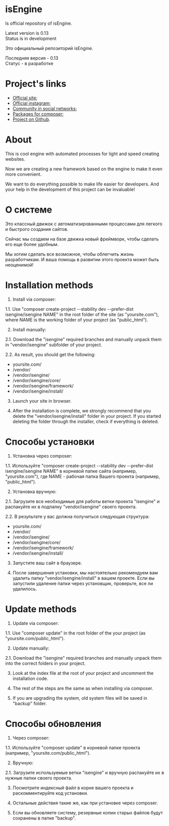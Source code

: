 # isEngine

Is official repository of isEngine.

Latest version is 0.13<br>
Status is in development

Это официальный репозиторий isEngine.

Последняя версия - 0.13<br>
Статус - в разработке

# Project's links

* [Official site](https://isengine.org);
* [Official instagram](https://instagram.com/is.engine);
* [Сommunity in social networks](https://facebook.com/groups/isengine);
* [Packages for composer](https://packagist.org/packages/isengine/);
* [Project on Github](https://github.com/isengine).

# About

This is cool engine with automated processes for light and speed creating websites.

Now we are creating a new framework based on the engine to make it even more convenient.

We want to do everything possible to make life easier for developers. And your help in the development of this project can be invaluable!

# О системе

Это классный движок с автоматизированными процессами для легкого и быстрого создания сайтов.

Сейчас мы создаем на базе движка новый фреймворк, чтобы сделать его еще более удобным.

Мы хотим сделать все возможное, чтобы облегчить жизнь разработчикам. И ваша помощь в развитии этого проекта может быть неоценимой!

# Installation methods

1. Install via composer:

1.1. Use "composer create-project --stability dev --prefer-dist isengine/isengine NAME" in the root folder of the site (as "yoursite.com"), where NAME is the working folder of your project (as "public_html").

2. Install manually:

2.1. Download the "isengine" required branches and manually unpack them in "vendor/isengine" subfolder of your project.

2.2. As result, you should get the following:

* yoursite.com/
* /vendor/
* /vendor/isengine/
* /vendor/isengine/core/
* /vendor/isengine/framework/
* /vendor/isengine/install/

3. Launch your site in browser.

4. After the installation is complete, we strongly recommend that you delete the "vendor/isengine/install" folder in your project. If you started deleting the folder through the installer, check if everything is deleted.

# Способы установки

1. Установка через composer:

1.1. Используйте "composer create-project --stability dev --prefer-dist isengine/isengine NAME" в корневой папке сайта (например, "yoursite.com"), где NAME - рабочая папка Вашего проекта (например, "public_html").

2. Установка вручную:

2.1. Загрузите все необходимые для работы ветки проекта "isengine" и распакуйте их в подпапку "vendor/isengine" своего проекта.

2.2. В результате у вас должна получиться следующая структура:

* yoursite.com/
* /vendor/
* /vendor/isengine/
* /vendor/isengine/core/
* /vendor/isengine/framework/
* /vendor/isengine/install/

3. Запустите ваш сайт в браузере.

4. После завершения установки, мы настоятельно рекомендуем вам удалить папку "vendor/isengine/install" в вашем проекте. Если вы запустили удаление папки через установщик, проверьте, все ли удалилось.

# Update methods

1. Update via composer:

1.1. Use "composer update" in the root folder of the your project (as "yoursite.com/public_html").

2. Update manually:

2.1. Download the "isengine" required branches and manually unpack them into the correct folders in your project.

3. Look at the index file at the root of your project and uncomment the installation code.

4. The rest of the steps are the same as when installing via composer.

5. If you are upgrading the system, old system files will be saved in "backup" folder.

# Способы обновления

1. Через composer:

1.1. Используйте "composer update" в корневой папке проекта (например, "yoursite.com/public_html").

2. Вручную:

2.1. Загрузите используемые ветки "isengine" и вручную распакуйте их в нужные папки своего проекта.

3. Посмотрите индексный файл в корне вашего проекта и раскомментируйте код установки.

4. Остальные действия такие же, как при установке через composer.

5. Если вы обновляете систему, резервные копии старых файлов будут сохранены в папке "backup".
